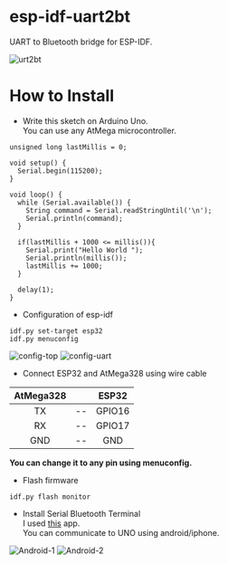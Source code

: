 # esp-idf-uart2bt
UART to Bluetooth bridge for ESP-IDF.

![urt2bt](https://user-images.githubusercontent.com/6020549/173161730-496501d3-163b-4e58-bb5b-f2fdfaa7854a.jpg)


# How to Install

- Write this sketch on Arduino Uno.   
You can use any AtMega microcontroller.   

```
unsigned long lastMillis = 0;

void setup() {
  Serial.begin(115200);
}

void loop() {
  while (Serial.available()) {
    String command = Serial.readStringUntil('\n');
    Serial.println(command);
  }

  if(lastMillis + 1000 <= millis()){
    Serial.print("Hello World ");
    Serial.println(millis());
    lastMillis += 1000;
  }

  delay(1);
}
```



- Configuration of esp-idf
```
idf.py set-target esp32
idf.py menuconfig
```

![config-top](https://user-images.githubusercontent.com/6020549/173160346-be330c9b-2aef-4d12-8906-9b3b3a4e0225.jpg)
![config-uart](https://user-images.githubusercontent.com/6020549/173160343-fcf36ffe-d51e-44bc-a299-8f3e2eb5fe9b.jpg)

- Connect ESP32 and AtMega328 using wire cable   

|AtMega328||ESP32|
|:-:|:-:|:-:|
|TX|--|GPIO16|
|RX|--|GPIO17|
|GND|--|GND|

__You can change it to any pin using menuconfig.__   


- Flash firmware
```
idf.py flash monitor
```

- Install Serial Bluetooth Terminal   
I used [this](https://play.google.com/store/apps/details?id=de.kai_morich.serial_bluetooth_terminal) app.   
You can communicate to UNO using android/iphone.   

![Android-1](https://user-images.githubusercontent.com/6020549/173160559-88c98af5-bb99-41ea-bd3d-1a7343fea5ad.JPG)
![Android-2](https://user-images.githubusercontent.com/6020549/173160564-4790a2cf-d084-400e-9a75-89cc2655f12e.JPG)


